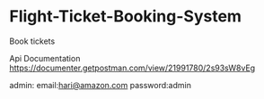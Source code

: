 # Flight-Ticket-Booking-System
Book tickets 

Api Documentation
https://documenter.getpostman.com/view/21991780/2s93sW8vEg

admin:
email:hari@amazon.com 
password:admin
